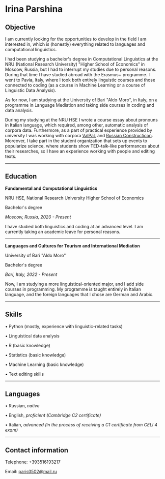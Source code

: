 # Irina Parshina

## Objective

I am currently looking for the opportunities to develop in the field I am interested in, which is (honestly) everything related to languages and computational linguistics.

I had been studying a bachelor's degree in Computational Linguistics at the NRU (National Research University) "Higher School of Economics" in Moscow, Russia, but I had to interrupt my studies due to personal reasons. During that time I have studied abroad with the Erasmus+ programme. I went to Pavia, Italy, where I took both entirely linguistic courses and those connected to coding (as a course in Machine Learning or a course of Linguistic Data Analysis).

As for now, I am studying at the University of Bari "Aldo Moro", in Italy, on a programme in Language Mediation and taking side courses in coding and data analysis.

During my studying at the NRU HSE I wrote a course essay about pronouns in Italian language, which required, among other, automatic analysis of corpora data. Furthermore, as a part of practical experience provided by university I was working with corpora [ValPaL](https://valpal.info/contributions/russ1263#tverbs) and [Russian Constructicon](https://constructicon.github.io/russian/about/).
Moreover, I take part in the student organization that sets up events to popularize science, where students show TED-talk-like performances about their researches, so I have an experience working with people and editing texts.

---

## Education

**Fundamental and Computational Linguistics**

NRU HSE, National Research University Higher School of Economics

Bachelor's degree

*Moscow, Russia, 2020 - Present*

I have studied both linguistics and coding at an advanced level. I am currently taking an academic leave for personal reasons.

---

**Languages and Cultures for Tourism and International Mediation**

University of Bari "Aldo Moro"

Bachelor's degree

*Bari, Italy, 2022 - Present*

Now, I am studying a more linguistical-oriented major, and I add side courses in programming. My programme is taught entirely in Italian language, and the foreign languages that I chose are German and Arabic.

---

## Skills

• Python (mostly, experience with linguistic-related tasks)
            
• Linguistical data analysis
            
• R (basic knowledge)
            
• Statistics (basic knowledge)
            
• Machine Learning (basic knowledge)
            
• Text editing skills

---

## Languages

• Russian, *native*
            
• English, *proficient (Cambridge C2 certificate)*
            
• Italian, *advanced (in the process of receiving a C1 certificate from CELI 4 exam)*

---

## Contact information

Telephone: +393516193217 

Email: paris0502@mail.ru 
